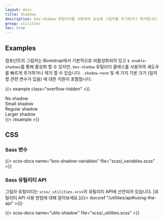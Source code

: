 ```yaml
---
layout: docs
title: Shadows
description: box-shadow 유틸리티를 사용하여 요소에 그림자를 추가하거나 제거합니다.
group: utilities
toc: true
---
```


## Examples

컴포넌트의 그림자는 Bootstrap에서 기본적으로 비활성화되어 있고 `$ enable-shadows`를 통해 활성화 할 수 있지만, `box-shadow` 유틸리티 클래스를 사용하여 섀도우를 빠르게 추가하거나 제거 할 수 있습니다. `.shadow-none` 및 세 가지 기본 크기 (일치 할 관련 변수가 있음) 에 대한 지원이 포함됩니다.

{{< example class="overflow-hidden" >}}
<div class="shadow-none p-3 mb-5 bg-body-tertiary rounded">No shadow</div>
<div class="shadow-sm p-3 mb-5 bg-body-tertiary rounded">Small shadow</div>
<div class="shadow p-3 mb-5 bg-body-tertiary rounded">Regular shadow</div>
<div class="shadow-lg p-3 mb-5 bg-body-tertiary rounded">Larger shadow</div>
{{< /example >}}

## CSS

### Sass 변수

{{< scss-docs name="box-shadow-variables" file="scss/_variables.scss" >}}

### Sass 유틸리티 API

그림자 유틸리티는 `scss/_utilities.scss`의 유틸리티 API에 선언되어 있습니다. [유틸리티 API 사용 방법에 대해 알아보세요.]({{< docsref "/utilities/api#using-the-api" >}})

{{< scss-docs name="utils-shadow" file="scss/_utilities.scss" >}}

